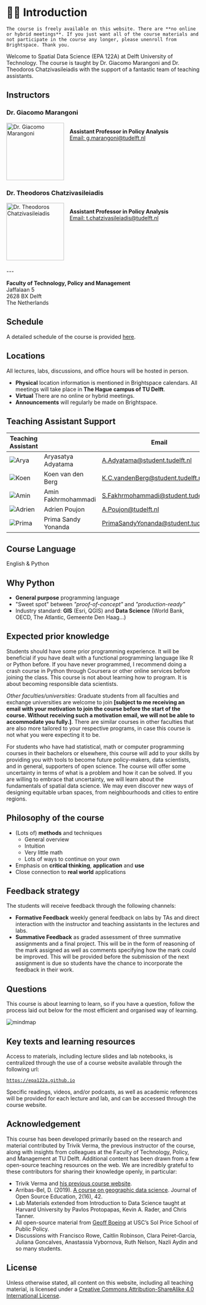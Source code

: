 # 👋🏽 Introduction

```{admonition} IMPORTANT
The course is freely available on this website. There are **no online or hybrid meetings**. If you just want all of the course materials and not participate in the course any longer, please unenroll from Brightspace. Thank you.
```

Welcome to Spatial Data Science (EPA 122A) at Delft University of Technology. The course is taught by Dr. Giacomo Marangoni and Dr. Theodoros Chatzivasileiadis with the support of a fantastic team of teaching assistants.

## Instructors

### Dr. Giacomo Marangoni
<div style="overflow: auto; margin-bottom: 20px;">
<img src="https://surfdrive.surf.nl/files/index.php/s/VmwmxdGUYKFN1wU/download" alt="Dr. Giacomo Marangoni" width="150" style="float: left; margin-right: 15px;">

**Assistant Professor in Policy Analysis**  
[Email: g.marangoni@tudelft.nl](mailto:g.marangoni@tudelft.nl)
</div>

### Dr. Theodoros Chatzivasileiadis
<div style="overflow: auto; margin-bottom: 20px;">
<img src="https://surfdrive.surf.nl/files/index.php/s/CkkWS8ShOATZAkr/download" alt="Dr. Theodoros Chatzivasileiadis" width="150" style="float: left; margin-right: 15px;">

**Assistant Professor in Policy Analysis**  
[Email: t.chatzivasileiadis@tudelft.nl](mailto:t.chatzivasileiadis@tudelft.nl)
</div>
---

**Faculty of Technology, Policy and Management**  
Jaffalaan 5  
2628 BX Delft  
The Netherlands

## Schedule

A detailed schedule of the course is provided [here](introduction/schedule.md).

## Locations

All lectures, labs, discussions, and office hours will be hosted in person.

* **Physical** location information is mentioned in Brightspace calendars. All meetings will take place in **The Hague campus of TU Delft**.
* **Virtual** There are no online or hybrid meetings.
* **Announcements** will regularly be made on Brightspace.

## Teaching Assistant Support

| Teaching Assistant                                                              |                     | Email                                |
|---------------------------------------------------------------------------------|---------------------|--------------------------------------|
| ![Arya](https://surfdrive.surf.nl/files/index.php/s/Lo6didf5uBu9vQ4/download)   | Aryasatya Adyatama  | A.Adyatama@student.tudelft.nl        |
| ![Koen](https://surfdrive.surf.nl/files/index.php/s/ByookigB4SIm5ud/download)   | Koen van den Berg   | K.C.vandenBerg@student.tudelft.nl    |
| ![Amin](https://surfdrive.surf.nl/files/index.php/s/OzT4pmdjhTX8T0D/download)   | Amin Fakhrmohammadi | S.Fakhrmohammadi@student.tudelft.nl  |
| ![Adrien](https://surfdrive.surf.nl/files/index.php/s/WZEgtzaWztRPsxY/download) | Adrien Poujon       | A.Poujon@tudelft.nl                  |
| ![Prima](https://surfdrive.surf.nl/files/index.php/s/jaLxfh6TdXvVmnu/download)  | Prima Sandy Yonanda | PrimaSandyYonanda@student.tudelft.nl |


## Course Language

English & Python

## Why Python

* **General purpose** programming language
* "Sweet spot" between *"proof-of-concept"* and *"production-ready"*
* Industry standard: **GIS** (Esri, QGIS) and **Data Science** (World Bank, OECD, The Atlantic, Gemeente Den Haag...)

## Expected prior knowledge

Students should have some prior programming experience. It will be beneficial if you have dealt with a functional programming language like R or Python before. If you have never programmed, I recommend doing a crash course in Python through Coursera or other online services before joining the class. This course is not about learning how to program. It is about becoming responsible data scientists.

_Other faculties/universities:_ Graduate students from all faculties and exchange universities are welcome to join **[subject to me receiving an email with your motivation to join the course before the start of the course. Without receiving such a motivation email, we will not be able to accommodate you fully.]**. There are similar courses in other faculties that are also more tailored to your respective programs, in case this course is not what you were expecting it to be.

For students who have had statistical, math or computer programming courses in their bachelors or elsewhere, this course will add to your skills by providing you with tools to become future policy-makers, data scientists, and in general, supporters of open science. The course will offer some uncertainty in terms of what is a problem and how it can be solved. If you are willing to embrace that uncertainty, we will learn about the fundamentals of spatial data science. We may even discover new ways of designing equitable urban spaces, from neighbourhoods and cities to entire regions.

## Philosophy of the course

- (Lots of) **methods** and techniques
    - General overview
    - Intuition
    - Very little math
    - Lots of ways to continue on your own
- Emphasis on **critical thinking**, **application** and **use**
- Close connection to **real world** applications

## Feedback strategy

The students will receive feedback through the following channels:

* **Formative Feedback** weekly general feedback on labs by TAs and direct interaction with the instructor and teaching assistants in the lectures and labs.
* **Summative Feedback** as graded assessment of three summative assignments and a final project. This will be in the form of reasoning of the mark assigned as well as comments specifying how the mark could be improved. This will be provided before the submission of the next assignment is due so students have the chance to incorporate the feedback in their work.

## Questions

This course is about learning to learn, so if you have a question, follow the process laid out below for the most efficient and organised way of learning.

 ![mindmap](introduction/mindmap.png)

## Key texts and learning resources

Access to materials, including lecture slides and lab notebooks, is centralized through the use of a course website available through the following url:

[`https://epa122a.github.io`](https://epa122a.github.io)

Specific readings, videos, and/or podcasts, as well as academic references will be provided for each lecture and lab, and can be accessed through the course website.

## Acknowledgement

This course has been developed primarily based on the research and material contributed by Trivik Verma, the previous instructor of the course, along with insights from colleagues at the Faculty of Technology, Policy, and Management at TU Delft. Additional content has been drawn from a few open-source teaching resources on the web. We are incredibly grateful to these contributors for sharing their knowledge openly, in particular:

* Trivik Verma and [his previous course website](https://trivikverma.github.io/spatial-data-science/_index.html).
* Arribas-Bel, D. (2019). [A course on geographic data science](https://jose.theoj.org/papers/10.21105/jose.00042). Journal of Open Source Education, 2(16), 42.
* Lab Materials extended from Introduction to Data Science taught at Harvard University by Pavlos Protopapas, Kevin A. Rader, and Chris Tanner.
* All open-source material from [Geoff Boeing](https://geoffboeing.com/) at USC’s Sol Price School of Public Policy.
* Discussions with Francisco Rowe, Caitlin Robinson, Clara Peiret-Garcia, Juliana Goncalves, Anastassia Vybornova, Ruth Nelson, Nazli Aydin and so many students.

## License

Unless otherwise stated, all content on this website, including all teaching material, is licensed under a [Creative Commons Attribution-ShareAlike 4.0 International License](http://creativecommons.org/licenses/by-sa/4.0/).
